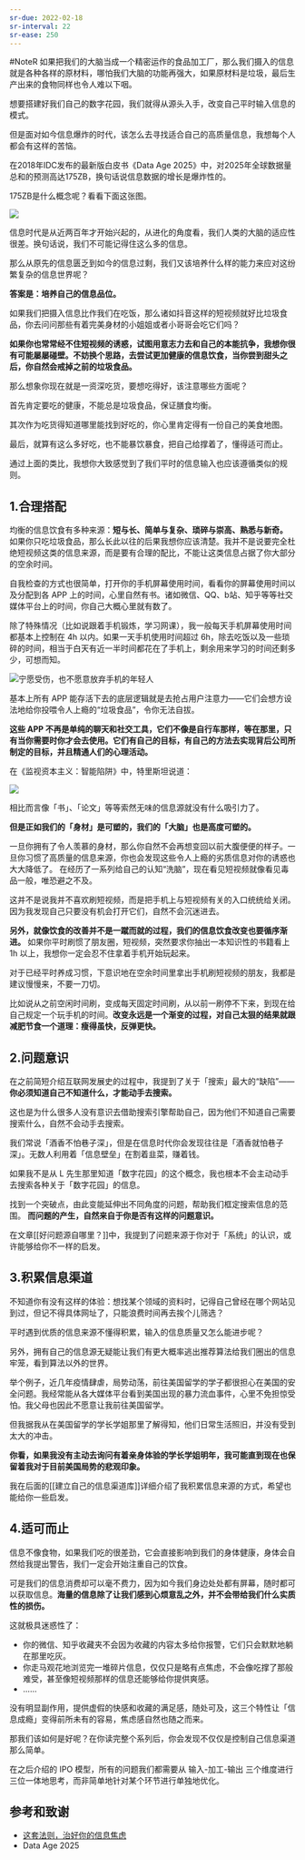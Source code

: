 ```yaml
---
sr-due: 2022-02-18
sr-interval: 22
sr-ease: 250
---
```


#NoteR 
如果把我们的大脑当成一个精密运作的食品加工厂，那么我们摄入的信息就是各种各样的原材料，哪怕我们大脑的功能再强大，如果原材料是垃圾，最后生产出来的食物同样也令人难以下咽。

想要搭建好我们自己的数字花园，我们就得从源头入手，改变自己平时输入信息的模式。 

但是面对如今信息爆炸的时代，该怎么去寻找适合自己的高质量信息，我想每个人都会有这样的苦恼。

在2018年IDC发布的最新版白皮书《Data Age 2025》中，对2025年全球数据量总和的预测高达175ZB，换句话说信息数据的增长是爆炸性的。

175ZB是什么概念呢？看看下面这张图。

![](http://www.chinastor.com/uploads/allimg/181221/1_181221235033_1.jpg#crop=0&crop=0&crop=1&crop=1&id=MgKpf&originHeight=276&originWidth=791&originalType=binary&ratio=1&rotation=0&showTitle=false&status=done&style=none&title=)

信息时代是从近两百年才开始兴起的，从进化的角度看，我们人类的大脑的适应性很差。换句话说，我们不可能记得住这么多的信息。

那么从原先的信息匮乏到如今的信息过剩，我们又该培养什么样的能力来应对这纷繁复杂的信息世界呢？

**答案是：培养自己的信息品位。** 

如果我们把摄入信息比作我们在吃饭，那么诸如抖音这样的短视频就好比垃圾食品，你去问问那些有着完美身材的小姐姐或者小哥哥会吃它们吗？

**如果你也常常经不住短视频的诱惑，试图用意志力去和自己的本能抗争，我想你很有可能屡屡碰壁。不妨换个思路，去尝试更加健康的信息饮食，当你尝到甜头之后，你自然会戒掉之前的垃圾食品。**

那么想象你现在就是一资深吃货，要想吃得好，该注意哪些方面呢？

首先肯定要吃的健康，不能总是垃圾食品，保证膳食均衡。

其次作为吃货得知道哪里能找到好吃的，你心里肯定得有一份自己的美食地图。

最后，就算有这么多好吃，也不能暴饮暴食，把自己给撑着了，懂得适可而止。

通过上面的类比，我想你大致感觉到了我们平时的信息输入也应该遵循类似的规则。

## 1.合理搭配

均衡的信息饮食有多种来源：**短与长、简单与复杂、琐碎与崇高、熟悉与新奇。** 如果你只吃垃圾食品，那么长此以往的后果我想你应该清楚。我并不是说要完全杜绝短视频这类的信息来源，而是要有合理的配比，不能让这类信息占据了你大部分的空余时间。 

自我检查的方式也很简单，打开你的手机屏幕使用时间，看看你的屏幕使用时间以及分配到各 APP 上的时间，心里自然有书。诸如微信、QQ、b站、知乎等等社交媒体平台上的时间，你自己大概心里就有数了。 

除了特殊情况（比如说跟着手机锻炼，学习网课），我一般每天手机屏幕使用时间都基本上控制在 4h 以内。如果一天手机使用时间超过 6h，除去吃饭以及一些琐碎的时间，相当于白天有近一半时间都花在了手机上，剩余用来学习的时间还剩多少，可想而知。 

![宁愿受伤，也不愿意放弃手机的年轻人](https://image-upload-1307521651.cos.ap-nanjing.myqcloud.com/picture_upload/20220112213304.png)

基本上所有 APP 能存活下去的底层逻辑就是去抢占用户注意力——它们会想方设法地给你投喂令人上瘾的“垃圾食品”，令你无法自拔。

**这些 APP 不再是单纯的聊天和社交工具，它们不像是自行车那样，等在那里，只有当你需要时你才会去使用。它们有自己的目标，有自己的方法去实现背后公司所制定的目标，并且精通人们的心理活动。**

在《监视资本主义：智能陷阱》中，特里斯坦说道：

![](https://image-upload-1307521651.cos.ap-nanjing.myqcloud.com/picture_upload/%E6%8A%80%E6%9C%AF%E6%88%90%E7%98%BE.jpg)

相比而言像「书」、「论文」等等索然无味的信息源就没有什么吸引力了。 

**但是正如我们的「身材」是可塑的，我们的「大脑」也是高度可塑的。**

一旦你拥有了令人羡慕的身材，那么你自然不会再想变回以前大腹便便的样子。一旦你习惯了高质量的信息来源，你也会发现这些令人上瘾的劣质信息对你的诱惑也大大降低了。
在经历了一系列给自己的认知“洗脑”，现在看见短视频就像看见毒品一般，唯恐避之不及。

这并不是说我并不喜欢刷短视频，而是把手机上与短视频有关的入口统统给关闭。因为我发现自己只要没有机会打开它们，自然不会沉迷进去。 

**另外，就像饮食的改善并不是一蹴而就的过程，我们的信息饮食改变也要循序渐进。** 如果你平时刷惯了朋友圈，短视频，突然要求你抽出一本知识性的书籍看上 1h 以上，我想你一定会忍不住拿着手机开始玩起来。

对于已经平时养成习惯，下意识地在空余时间里拿出手机刷短视频的朋友，我都是建议慢慢来，不要一刀切。 

比如说从之前空闲时间刷，变成每天固定时间刷，从以前一刷停不下来，到现在给自己规定一个玩手机的时间。**改变永远是一个渐变的过程，对自己太狠的结果就跟减肥节食一个道理：瘦得虽快，反弹更快。** 


## 2.问题意识

在之前简短介绍互联网发展史的过程中，我提到了关于「搜索」最大的“缺陷”——**你必须知道自己不知道什么，才能动手去搜索。** 

这也是为什么很多人没有意识去借助搜索引擎帮助自己，因为他们不知道自己需要搜索什么，自然不会动手去搜索。 

我们常说「酒香不怕巷子深」，但是在信息时代你会发现往往是「酒香就怕巷子深」。无数人利用着「信息壁垒」在割着韭菜，赚着钱。

如果我不是从 L 先生那里知道「数字花园」的这个概念，我也根本不会主动动手去搜索各种关于「数字花园」的信息。

找到一个突破点，由此变能延伸出不同角度的问题，帮助我们框定搜索信息的范围。 **而问题的产生，自然来自于你是否有这样的问题意识。**

在文章[[好问题源自哪里？]]中，我提到了问题来源于你对于「系统」的认识，或许能够给你不一样的启发。 

## 3.积累信息渠道
不知道你有没有这样的体验：想找某个领域的资料时，记得自己曾经在哪个网站见到过，但记不得具体网址了，只能浪费时间再去挨个儿筛选？

平时遇到优质的信息来源不懂得积累，输入的信息质量又怎么能进步呢？

另外，拥有自己的信息源无疑能让我们有更大概率逃出推荐算法给我们圈出的信息牢笼，看到算法以外的世界。 

举个例子，近几年疫情肆虐，局势动荡，前往美国留学的学子都很担心在美国的安全问题。我经常能从各大媒体平台看到美国出现的暴力流血事件，心里不免担惊受怕。我父母也因此不愿意让我前往美国留学。

但我据我从在美国留学的学长学姐那里了解得知，他们日常生活照旧，并没有受到太大的冲击。 

**你看，如果我没有主动去询问有着亲身体验的学长学姐明年，我可能直到现在也保留着我对于目前美国局势的悲观印象。**

我在后面的[[建立自己的信息渠道库]]详细介绍了我积累信息来源的方式，希望也能给你一些启发。 

## 4.适可而止

信息不像食物，如果我们吃的很差劲，它会直接影响到我们的身体健康，身体会自然给我提出警告，我们一定会开始注重自己的饮食。

可是我们的信息消费却可以毫不费力，因为如今我们身边处处都有屏幕，随时都可以获取信息。**海量的信息除了让我们感到心烦意乱之外，并不会带给我们什么实质性的损伤。**

这就极具迷惑性了：

- 你的微信、知乎收藏夹不会因为收藏的内容太多给你报警，它们只会默默地躺在那里吃灰。
- 你走马观花地浏览完一堆碎片信息，仅仅只是略有点焦虑，不会像吃撑了那般难受，甚至像短视频那样的信息还能够给你提供爽感。
- ……

没有明显副作用，提供虚假的快感和收藏的满足感，随处可及，这三个特性让「信息成瘾」变得前所未有的容易，焦虑感自然也随之而来。 

那我们该如何是好呢？在你读完整个系列后，你会发现不仅仅是控制自己信息渠道那么简单。

在之后介绍的 IPO 模型，所有的问题我们都需要从 输入-加工-输出 三个维度进行三位一体地思考，而非简单地针对某个环节进行单独地优化。 

## 参考和致谢
- [这套法则，治好你的信息焦虑](https://mp.weixin.qq.com/s/2pJ36mBlgT7htUQeUqveHQ)
- Data Age 2025


